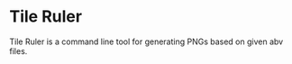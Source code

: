 Tile Ruler
==========

Tile Ruler is a command line tool for generating PNGs based on given abv files.
